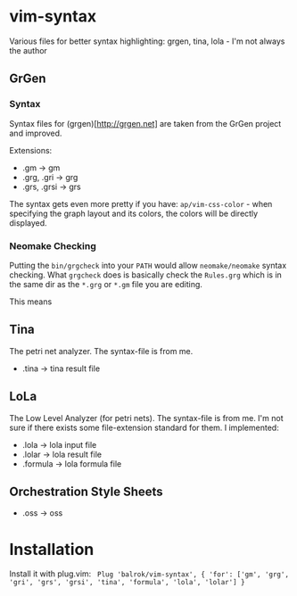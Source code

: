 # vim-syntax
Various files for better syntax highlighting: grgen, tina, lola - I'm not always the author

## GrGen

### Syntax

Syntax files for (grgen)[http://grgen.net] are taken from the GrGen project and improved.

Extensions:
* .gm -> gm
* .grg, .gri -> grg
* .grs, .grsi -> grs

The syntax gets even more pretty if you have: `ap/vim-css-color` - when specifying the graph layout and its colors, the colors will be
directly displayed.

### Neomake Checking

Putting the `bin/grgcheck` into your `PATH` would allow `neomake/neomake` syntax checking.
What `grgcheck` does is basically check the `Rules.grg` which is in the same dir as the `*.grg` or `*.gm` file you are editing.

This means

## Tina

The petri net analyzer. The syntax-file is from me.

* .tina -> tina result file

## LoLa

The Low Level Analyzer (for petri nets). The syntax-file is from me.
I'm not sure if there exists some file-extension standard for them. I implemented:

* .lola -> lola input file
* .lolar -> lola result file
* .formula -> lola formula file

## Orchestration Style Sheets

* .oss -> oss

# Installation

Install it with plug.vim:
``` Plug 'balrok/vim-syntax', { 'for': ['gm', 'grg', 'gri', 'grs', 'grsi', 'tina', 'formula', 'lola', 'lolar'] }```
